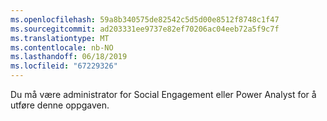 ```yaml
---
ms.openlocfilehash: 59a8b340575de82542c5d5d00e8512f8748c1f47
ms.sourcegitcommit: ad203331ee9737e82ef70206ac04eeb72a5f9c7f
ms.translationtype: MT
ms.contentlocale: nb-NO
ms.lasthandoff: 06/18/2019
ms.locfileid: "67229326"
---
```

Du må være administrator for Social Engagement eller Power Analyst for å utføre denne oppgaven.